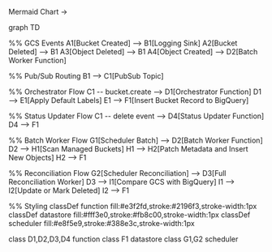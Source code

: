 Mermaid Chart -> 

graph TD

  %% GCS Events
  A1[Bucket Created] --> B1[Logging Sink]
  A2[Bucket Deleted] --> B1
  A3[Object Deleted] --> B1
  A4[Object Created] --> D2[Batch Worker Function]

  %% Pub/Sub Routing
  B1 --> C1[PubSub Topic]

  %% Orchestrator Flow
  C1 -- bucket.create --> D1[Orchestrator Function]
  D1 --> E1[Apply Default Labels]
  E1 --> F1[Insert Bucket Record to BigQuery]

  %% Status Updater Flow
  C1 -- delete event --> D4[Status Updater Function]
  D4 --> F1

  %% Batch Worker Flow
  G1[Scheduler Batch] --> D2[Batch Worker Function]
  D2 --> H1[Scan Managed Buckets]
  H1 --> H2[Patch Metadata and Insert New Objects]
  H2 --> F1

  %% Reconciliation Flow
  G2[Scheduler Reconciliation] --> D3[Full Reconciliation Worker]
  D3 --> I1[Compare GCS with BigQuery]
  I1 --> I2[Update or Mark Deleted]
  I2 --> F1

  %% Styling
  classDef function fill:#e3f2fd,stroke:#2196f3,stroke-width:1px
  classDef datastore fill:#fff3e0,stroke:#fb8c00,stroke-width:1px
  classDef scheduler fill:#e8f5e9,stroke:#388e3c,stroke-width:1px

  class D1,D2,D3,D4 function
  class F1 datastore
  class G1,G2 scheduler
